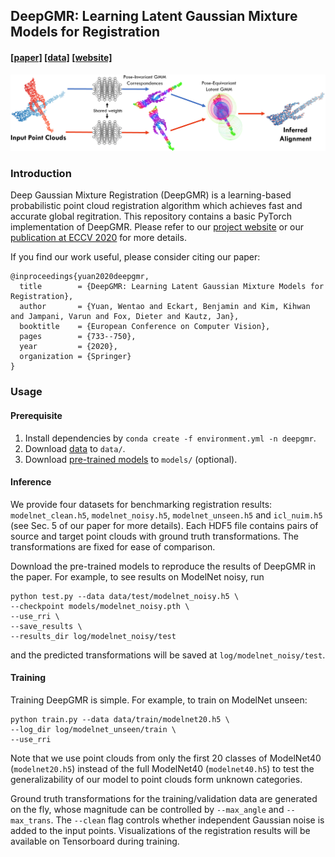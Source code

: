 ## DeepGMR: Learning Latent Gaussian Mixture Models for Registration
#### [[paper]](https://arxiv.org/abs/2008.09088) [[data]](https://drive.google.com/drive/folders/1Wb0gQf-9_9zmUawxl3cGwG9rDSjTDojK) [[website]](https://wentaoyuan.github.io/deepgmr)
![teaser](figures/teaser.png)

### Introduction
Deep Gaussian Mixture Registration (DeepGMR) is a learning-based probabilistic point cloud registration algorithm which achieves fast and accurate global regitration. This repository contains a basic PyTorch implementation of DeepGMR. Please refer to our [project website](https://wentaoyuan.github.io/deepgmr) or our [publication at ECCV 2020](https://arxiv.org/abs/2008.09088) for more details.

If you find our work useful, please consider citing our paper:
```
@inproceedings{yuan2020deepgmr,
  title        = {DeepGMR: Learning Latent Gaussian Mixture Models for Registration},
  author       = {Yuan, Wentao and Eckart, Benjamin and Kim, Kihwan and Jampani, Varun and Fox, Dieter and Kautz, Jan},
  booktitle    = {European Conference on Computer Vision},
  pages        = {733--750},
  year         = {2020},
  organization = {Springer}
}
```

### Usage
#### Prerequisite
1. Install dependencies by `conda create -f environment.yml -n deepgmr`.
2. Download [data](https://drive.google.com/drive/folders/1Wb0gQf-9_9zmUawxl3cGwG9rDSjTDojK) to `data/`.
3. Download [pre-trained models](https://drive.google.com/drive/folders/1_1Hme82PkecLXhAq00LeQ4s8PXAltTH3) to `models/` (optional).

#### Inference
We provide four datasets for benchmarking registration results: `modelnet_clean.h5`, `modelnet_noisy.h5`, `modelnet_unseen.h5` and `icl_nuim.h5` (see Sec. 5 of our paper for more details). Each HDF5 file contains pairs of source and target point clouds with ground truth transformations. The transformations are fixed for ease of comparison.

Download the pre-trained models to reproduce the results of DeepGMR in the paper. For example, to see results on ModelNet noisy, run
```
python test.py --data data/test/modelnet_noisy.h5 \
--checkpoint models/modelnet_noisy.pth \
--use_rri \
--save_results \
--results_dir log/modelnet_noisy/test
```
and the predicted transformations will be saved at `log/modelnet_noisy/test`.

#### Training
Training DeepGMR is simple. For example, to train on ModelNet unseen:
```
python train.py --data data/train/modelnet20.h5 \
--log_dir log/modelnet_unseen/train \
--use_rri
```
Note that we use point clouds from only the first 20 classes of ModelNet40 (`modelnet20.h5`) instead of the full ModelNet40 (`modelnet40.h5`) to test the generalizability of our model to point clouds form unknown categories.

Ground truth transformations for the training/validation data are generated on the fly, whose magnitude can be controlled by `--max_angle` and `--max_trans`. The `--clean` flag controls whether independent Gaussian noise is added to the input points. Visualizations of the registration results will be available on Tensorboard during training.
